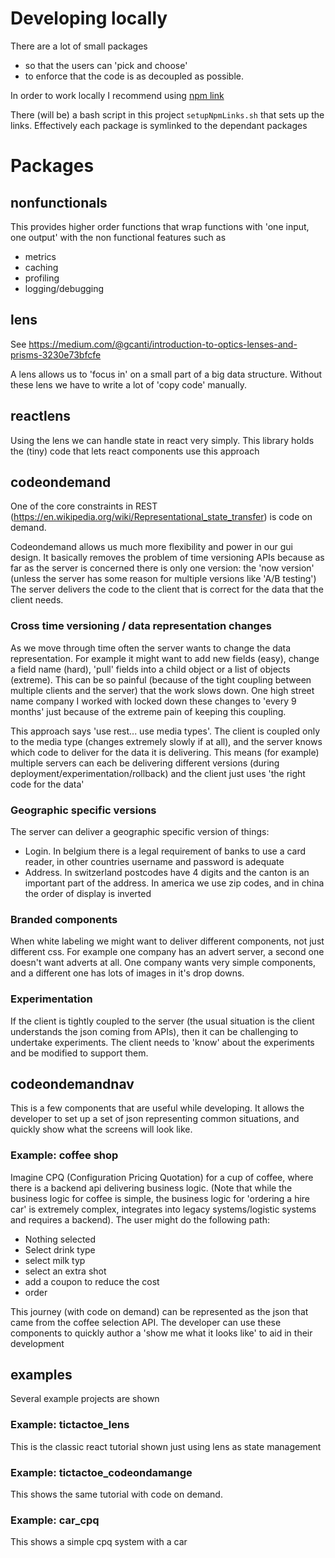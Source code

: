 

# Developing locally

There are a lot of small packages 
* so that the users can 'pick and choose'
* to enforce that the code is as decoupled as possible.

In order to work locally I recommend using [npm link](https://docs.npmjs.com/cli/v6/commands/npm-link)

There (will be) a bash script in this project `setupNpmLinks.sh` that sets up the links. Effectively each 
package is symlinked to the dependant packages

# Packages

## nonfunctionals
This provides higher order functions that wrap functions with 'one input, one output' with the
non functional features such as
* metrics
* caching
* profiling
* logging/debugging

## lens
See https://medium.com/@gcanti/introduction-to-optics-lenses-and-prisms-3230e73bfcfe

A lens allows us to 'focus in' on a small part of a big data structure. Without these lens we have
to write a lot of 'copy code' manually.

## reactlens
Using the lens we can handle state in react very simply. This library holds the (tiny) code that
lets react components use this approach

## codeondemand
One of the core constraints in REST (https://en.wikipedia.org/wiki/Representational_state_transfer) is code on demand.

Codeondemand allows us much more flexibility and power in our gui design. It basically removes the problem of 
time versioning APIs because as far as the server is concerned there is only one version: the 'now version' (unless the server has
some reason for multiple versions like 'A/B testing') The server delivers the code to the client that is correct for the
data that the client needs. 

### Cross time versioning / data representation changes
As we move through time often the server wants to change the data representation. For example it might want to add new fields (easy), change 
a field name (hard), 'pull' fields into a child object or a list of objects (extreme). This can be so painful (because of the tight coupling between 
multiple clients and the server) that the work slows down. One high street name company I worked with locked down these changes to 'every 9 months'
just because of the extreme pain of keeping this coupling.

This approach says 'use rest... use media types'. The client is coupled only to the media type (changes extremely slowly if at all), and the server
knows which code to deliver for the data it is delivering. This means (for example) multiple servers can each be delivering different versions 
(during deployment/experimentation/rollback) and the client just uses 'the right code for the data'

### Geographic specific versions
The server can deliver a geographic specific version of things:
* Login. In belgium there is a legal requirement of banks to use a card reader, in other countries username and password is adequate
* Address. In switzerland postcodes have 4 digits and the canton is an important part of the address. In america we use zip codes, and in china the order of display is inverted

### Branded components
When white labeling we might want to deliver different components, not just different css. For example one company has an advert server, a second one
doesn't want adverts at all. One company wants very simple components, and a different one has lots of images in it's drop downs.

### Experimentation
If the client is tightly coupled to the server (the usual situation is the client understands the json coming from APIs),
then it can be challenging to undertake experiments. The client needs to 'know' about the experiments and be modified to support them.

## codeondemandnav
This is a few components that are useful while developing. It allows the developer to set up a set of json representing common situations, and quickly
show what the screens will look like. 

### Example: coffee shop
Imagine CPQ (Configuration Pricing Quotation) for a cup of coffee, where there is a backend api delivering business logic. (Note
that while the business logic for coffee is simple, the business logic for 'ordering a hire car' is extremely complex, integrates into
 legacy systems/logistic systems and requires a backend).  The user might do the following path:
* Nothing selected
* Select drink type
* select milk typ
* select an extra shot
* add a coupon to reduce the cost
* order

This journey (with code on demand) can be represented as the json that came from the coffee selection API. The developer can use these
components to quickly author a 'show me what it looks like' to aid in their development

## examples
Several example projects are shown

### Example: tictactoe_lens
This is the classic react tutorial shown just using lens as state management

### Example: tictactoe_codeondamange
This shows the same tutorial with code on demand. 

### Example: car_cpq
This shows a simple cpq system with a car
